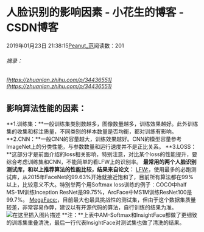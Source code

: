 
# 人脸识别的影响因素 - 小花生的博客 - CSDN博客


2019年01月23日 21:38:15[Peanut_范](https://me.csdn.net/u013841196)阅读数：201


###### 摘录：
###### [https://zhuanlan.zhihu.com/p/34436551](https://zhuanlan.zhihu.com/p/34436551)
## 影响算法性能的因素：
**1.训练集：**一般训练集类别数越多，图像数量越多，训练效果越好。此外训练集的收集和标注质量，不同类别的样本数量是否均衡，都对训练有影响。
**2.CNN：**一般CNN的容量越大，训练效果越好。CNN的模型容量参考ImageNet上的分类性能，与参数数量和运行速度并不是正比关系。
**3.LOSS：**这部分才是前面介绍的loss相关影响，特别注意，对比某个loss的性能提升，要综合考虑训练集和CNN，不能简单的看LFW上的识别率。
**最常用的两个人脸识别测试库，和以上推荐算法的性能比较，结果来自论文：**
[LFW:](http://vis-www.cs.umass.edu/lfw/index.html)，使用最多的必跑测试库，从2015年FaceNet的99.63%开始就接近饱和了，目前所有算法都在99%以上，比较意义不大。特别举两个用Softmax loss训练的例子：COCO中half MS-1M训练Inception ResNet是99.75%，ArcFace中MS1M训练ResNet100是99.7%。
[MegaFace:](http://megaface.cs.washington.edu/)，目前最大也最具挑战性的测试集，但由于这个数据集质量较差，非常容易作弊，建议以有开源代码的算法，自行训练的结果为准。
![在这里插入图片描述](https://img-blog.csdnimg.cn/20190123213450512.png?x-oss-process=image/watermark,type_ZmFuZ3poZW5naGVpdGk,shadow_10,text_aHR0cHM6Ly9ibG9nLmNzZG4ubmV0L3UwMTM4NDExOTY=,size_16,color_FFFFFF,t_70)
**注：**上表中AM-Softmax和InsightFace都做了更细致的训练集重叠清洗，最后一行代表InsightFace对测试集也做了清洗的结果。
[
            ](https://img-blog.csdnimg.cn/20190123213450512.png?x-oss-process=image/watermark,type_ZmFuZ3poZW5naGVpdGk,shadow_10,text_aHR0cHM6Ly9ibG9nLmNzZG4ubmV0L3UwMTM4NDExOTY=,size_16,color_FFFFFF,t_70)

